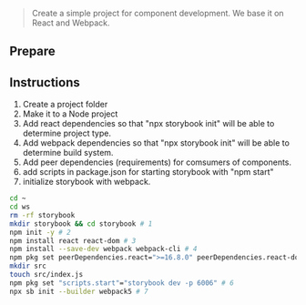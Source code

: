 
>Create a simple project for component development.
>We base it on React and Webpack.

## Prepare


## Instructions

1. Create a project folder
2. Make it to a Node project
3. Add react dependencies so that "npx storybook init" will be able to determine project type.
4. Add webpack dependencies so that "npx storybook init" will be able to determine build system.
5. Add peer dependencies (requirements) for comsumers of components.
6. add scripts in package.json for starting storybook with "npm start"
7. initialize storybook with webpack.

```bash
cd ~
cd ws
rm -rf storybook
mkdir storybook && cd storybook # 1
npm init -y # 2
npm install react react-dom # 3
npm install --save-dev webpack webpack-cli # 4
npm pkg set peerDependencies.react=">=16.8.0" peerDependencies.react-dom=">=16.8.0" # 5
mkdir src
touch src/index.js
npm pkg set "scripts.start"="storybook dev -p 6006" # 6
npx sb init --builder webpack5 # 7
```
